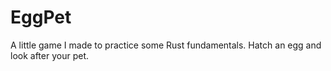 # EggPet
A little game I made to practice some Rust fundamentals. Hatch an egg and look after your pet.
